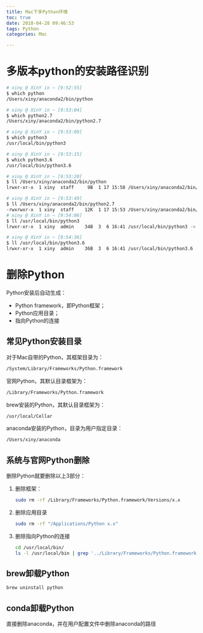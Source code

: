 ```yaml
---
title: Mac下多Python环境
toc: true
date: 2018-04-28 09:46:53
tags: Python
categories: Mac

---
```




# 多版本python的安装路径识别

```bash
# xiny @ XinY in ~ [9:52:55]
$ which python
/Users/xiny/anaconda2/bin/python

# xiny @ XinY in ~ [9:53:04]
$ which python2.7
/Users/xiny/anaconda2/bin/python2.7

# xiny @ XinY in ~ [9:53:09]
$ which python3
/usr/local/bin/python3

# xiny @ XinY in ~ [9:53:15]
$ which python3.6
/usr/local/bin/python3.6
```

```bash
# xiny @ XinY in ~ [9:53:20]
$ ll /Users/xiny/anaconda2/bin/python
lrwxr-xr-x  1 xiny  staff     9B  1 17 15:58 /Users/xiny/anaconda2/bin/python -> python2.7

# xiny @ XinY in ~ [9:53:49]
$ ll /Users/xiny/anaconda2/bin/python2.7
-rwxrwxr-x  1 xiny  staff    12K  1 17 15:53 /Users/xiny/anaconda2/bin/python2.7
# xiny @ XinY in ~ [9:54:06]
$ ll /usr/local/bin/python3
lrwxr-xr-x  1 xiny  admin    34B  3  6 16:41 /usr/local/bin/python3 -> ../Cellar/python/3.6.4/bin/python3

# xiny @ XinY in ~ [9:54:36]
$ ll /usr/local/bin/python3.6
lrwxr-xr-x  1 xiny  admin    36B  3  6 16:41 /usr/local/bin/python3.6 -> ../Cellar/python/3.6.4/bin/python3.6
```

# 删除Python

Python安装后自动生成：

- Python framework，即Python框架；
- Python应用目录；
- 指向Python的连接

## 常见Python安装目录

对于Mac自带的Python，其框架目录为：

```bash
/System/Library/Frameworks/Python.framework
```

官网Python，其默认目录框架为：

```bash
/Library/Frameworks/Python.framework
```

brew安装的Python，其默认目录框架为：

```bash
/usr/local/Cellar
```

anaconda安装的Python，目录为用户指定目录：

```bash
/Users/xiny/anaconda
```



## 系统与官网Python删除

删除Python就要删除以上3部分：

1. 删除框架：

   ```bash
   sudo rm -rf /Library/Frameworks/Python.framework/Versions/x.x
   ```

2. 删除应用目录

   ```bash
   sudo rm -rf "/Applications/Python x.x"​
   ```

3. 删除指向Python的连接

   ```bash
   cd /usr/local/bin/
   ls -l /usr/local/bin | grep '../Library/Frameworks/Python.framework/Versions/x.x' | awk '{print $9}' | tr -d @ | xargs rm
   ```

## brew卸载Python

```bash
brew uninstall python
```

## conda卸载Python

直接删除anaconda，并在用户配置文件中删除anaconda的路径

